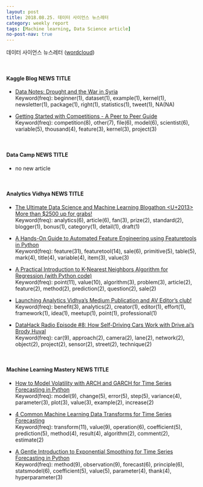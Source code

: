 ```yaml
---
layout: post
title: 2018.08.25. 데이터 사이언스 뉴스레터
category: weekly report
tags: [Machine learning, Data Science article]
no-post-nav: true
---
```


데이터 사이언스 뉴스레터 ([wordcloud](https://raw.githubusercontent.com/2econsulting/2econsulting.github.io/master/data/newsletter/output/report/wordcloud_20180825.png))

<br>

#### Kaggle Blog NEWS TITLE

* [Data Notes: Drought and the War in Syria](http://blog.kaggle.com/2018/08/23/data-notes-drought-and-the-war-in-syria/)
<br>Keyword(freq): beginner(1), dataset(1), example(1), kernel(1), newsletter(1), package(1), right(1), statistics(1), tweet(1), NA(NA)

* [Getting Started with Competitions - A Peer to Peer Guide](http://blog.kaggle.com/2018/08/22/machine-learning-kaggle-competition-part-one-getting-started/)
<br>Keyword(freq): competition(8), other(7), file(6), model(6), scientist(6), variable(5), thousand(4), feature(3), kernel(3), project(3)

<br>

#### Data Camp NEWS TITLE

* no new article



<br>

#### Analytics Vidhya NEWS TITLE

* [The Ultimate Data Science and Machine Learning Blogathon <U+2013> More than $2500 up for grabs!](https://www.analyticsvidhya.com/blog/2018/08/data-science-machine-learning-blogathon-lucrative-prizes-bonus/)
<br>Keyword(freq): analytics(6), article(6), fan(3), prize(2), standard(2), blogger(1), bonus(1), category(1), detail(1), draft(1)

* [A Hands-On Guide to Automated Feature Engineering using Featuretools in Python](https://www.analyticsvidhya.com/blog/2018/08/guide-automated-feature-engineering-featuretools-python/)
<br>Keyword(freq): feature(31), featuretool(14), sale(6), primitive(5), table(5), mark(4), title(4), variable(4), item(3), value(3)

* [A Practical Introduction to K-Nearest Neighbors Algorithm for Regression (with Python code)](https://www.analyticsvidhya.com/blog/2018/08/k-nearest-neighbor-introduction-regression-python/)
<br>Keyword(freq): point(11), value(10), algorithm(3), problem(3), article(2), feature(2), method(2), prediction(2), question(2), sale(2)

* [Launching Analytics Vidhya’s Medium Publication and AV Editor’s club!](https://www.analyticsvidhya.com/blog/2018/08/analytics-vidhyas-medium-publication-av-editors-club/)
<br>Keyword(freq): benefit(3), analytics(2), creator(1), editor(1), effort(1), framework(1), idea(1), meetup(1), point(1), professional(1)

* [DataHack Radio Episode #8: How Self-Driving Cars Work with Drive.ai’s Brody Huval](https://www.analyticsvidhya.com/blog/2018/08/datahack-radio-episode-8-how-self-driving-cars-work-with-drive-ais-brody-huval/)
<br>Keyword(freq): car(9), approach(2), camera(2), lane(2), network(2), object(2), project(2), sensor(2), street(2), technique(2)

<br>

#### Machine Learning Mastery NEWS TITLE

* [How to Model Volatility with ARCH and GARCH for Time Series Forecasting in Python](https://machinelearningmastery.com/develop-arch-and-garch-models-for-time-series-forecasting-in-python/)
<br>Keyword(freq): model(9), change(5), error(5), step(5), variance(4), parameter(3), plot(3), value(3), example(2), increase(2)

* [4 Common Machine Learning Data Transforms for Time Series Forecasting](https://machinelearningmastery.com/machine-learning-data-transforms-for-time-series-forecasting/)
<br>Keyword(freq): transform(11), value(9), operation(6), coefficient(5), prediction(5), method(4), result(4), algorithm(2), comment(2), estimate(2)

* [A Gentle Introduction to Exponential Smoothing for Time Series Forecasting in Python](https://machinelearningmastery.com/exponential-smoothing-for-time-series-forecasting-in-python/)
<br>Keyword(freq): method(9), observation(9), forecast(6), principle(6), statsmodel(6), coefficient(5), value(5), parameter(4), thank(4), hyperparameter(3)

<br>

